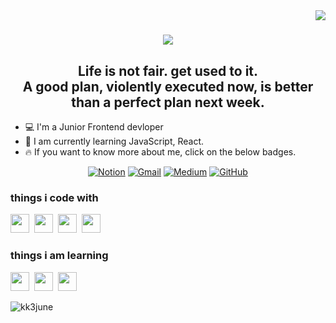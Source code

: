 <img align="right" src="https://visitor-badge.laobi.icu/badge?page_id=kk3june.kk3june">

<h1 align="center">
  <a href="https://git.io/typing-svg">
    <img src="https://readme-typing-svg.herokuapp.com/?lines=Hi,+There!+👋;This+is+Jun;Nice+to+meet+you!&center=true&size=30">
  </a>
</h1>

<h2 align="center">
  Life is not fair. get used to it. <br />
	A good plan, violently executed now, is better than a perfect plan next week.<br />
</h2>

- 💻 I'm a Junior Frontend devloper
- 📝 I am currently learning JavaScript, React.
- 🔥 If you want to know more about me, click on the below badges.


<div align="center"> 
	
[![Notion](https://img.shields.io/badge/Notion-%23000000.svg?style=for-the-badge&logo=notion&logoColor=white&link=https://woozy-stool-6eb.notion.site/Jun-35cd60fcac0545b5afdc53c8a9284650/)](https://woozy-stool-6eb.notion.site/Jun-35cd60fcac0545b5afdc53c8a9284650/)
[![Gmail](https://img.shields.io/badge/Gmail-D14836?style=for-the-badge&logo=gmail&logoColor=white&link=mailto:kk3june@gmail.com)](mailto:kk3june@gmail.com)
[![Medium](https://img.shields.io/badge/Medium-12100E?style=for-the-badge&logo=medium&logoColor=white&link=https://medium.com/@kk3june)](https://medium.com/@kk3june)
[![GitHub](https://img.shields.io/badge/github-%23121011.svg?style=for-the-badge&logo=github&logoColor=white&link=https://github.com/kk3june)](https://github.com/kk3june)
	
</div>


<h3>things i code with</h3>

<span><img src="https://cdn.jsdelivr.net/gh/devicons/devicon@latest/icons/html5/html5-plain.svg" width="30px"></span>&nbsp;
<span><img src="https://cdn.jsdelivr.net/gh/devicons/devicon@latest/icons/css3/css3-plain.svg" width="30px"></span>&nbsp;
<span><img src="https://cdn.jsdelivr.net/gh/devicons/devicon@latest/icons/javascript/javascript-original.svg" width="30px"></span>&nbsp;
<span><img src="https://cdn.jsdelivr.net/gh/devicons/devicon@latest/icons/git/git-original.svg" width="30px"></span>

<h3>things i am learning </h3>

<span><img src="https://cdn.jsdelivr.net/gh/devicons/devicon@latest/icons/typescript/typescript-original.svg" width="30px"></span>&nbsp;
<span><img src="https://cdn.jsdelivr.net/gh/devicons/devicon@latest/icons/react/react-original.svg" width="30px"></span>&nbsp;
<span><img src="https://cdn.jsdelivr.net/gh/devicons/devicon@latest/icons/nodejs/nodejs-plain.svg" width="30px"></span>

<p><img align="left" src="https://github-readme-stats.vercel.app/api/top-langs?username=kk3june&show_icons=true&locale=en&layout=compact" alt="kk3june" /></p>

<!--
**kk3june/kk3june** is a ✨ _special_ ✨ repository because its `README.md` (this file) appears on your GitHub profile.

Here are some ideas to get you started:

- 🔭 I’m currently working on ...
- 🌱 I’m currently learning ...
- 👯 I’m looking to collaborate on ...
- 🤔 I’m looking for help with ...
- 💬 Ask me about ...
- 📫 How to reach me: ...
- 😄 Pronouns: ...
- ⚡ Fun fact: ...
-->
